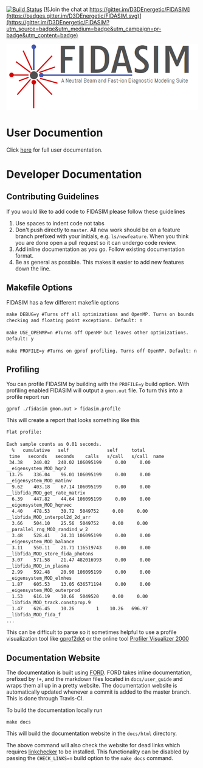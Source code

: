 [![Build Status](https://travis-ci.org/D3DEnergetic/FIDASIM.svg?branch=master)](https://travis-ci.org/D3DEnergetic/FIDASIM)
[![Join the chat at https://gitter.im/D3DEnergetic/FIDASIM](https://badges.gitter.im/D3DEnergetic/FIDASIM.svg)](https://gitter.im/D3DEnergetic/FIDASIM?utm_source=badge&utm_medium=badge&utm_campaign=pr-badge&utm_content=badge)

![FIDASIM](docs/media/fidasim-logo.png)

# User Documention
Click [here](http://d3denergetic.github.io/FIDASIM/) for full user documentation.

# Developer Documentation

## Contributing Guidelines
If you would like to add code to FIDASIM please follow these guidelines

1. Use spaces to indent code not tabs
2. Don't push directly to `master`. All new work should be on a feature branch prefixed with your initials, e.g. `ls/newfeature`. When you think you are done open a pull request so it can undergo code review.
3. Add inline documentation as you go. Follow existing documentation format.
4. Be as general as possible. This makes it easier to add new features down the line.

## Makefile Options
FIDASIM has a few different makefile options
```
make DEBUG=y #Turns off all optimizations and OpenMP. Turns on bounds checking and floating point exceptions. Default: n

make USE_OPENMP=n #Turns off OpenMP but leaves other optimizations. Default: y

make PROFILE=y #Turns on gprof profiling. Turns off OpenMP. Default: n
```

## Profiling
You can profile FIDASIM by building with the `PROFILE=y` build option.
With profiling enabled FIDASIM will output a `gmon.out` file.
To turn this into a profile report run
```
gprof ./fidasim gmon.out > fidasim.profile
```
This will create a report that looks something like this
```
Flat profile:

Each sample counts as 0.01 seconds.
  %   cumulative   self              self     total           
 time   seconds   seconds    calls   s/call   s/call  name    
 34.38    240.02   240.02 106095199     0.00     0.00  __eigensystem_MOD_hqr2
 13.75    336.04    96.01 106095199     0.00     0.00  __eigensystem_MOD_matinv
  9.62    403.18    67.14 106095199     0.00     0.00  __libfida_MOD_get_rate_matrix
  6.39    447.82    44.64 106095199     0.00     0.00  __eigensystem_MOD_hqrvec
  4.40    478.53    30.72  5049752     0.00     0.00  __libfida_MOD_interpol2d_2d_arr
  3.66    504.10    25.56  5049752     0.00     0.00  __parallel_rng_MOD_randind_w_2
  3.48    528.41    24.31 106095199     0.00     0.00  __eigensystem_MOD_balance
  3.11    550.11    21.71 116519743     0.00     0.00  __libfida_MOD_store_fida_photons
  3.07    571.58    21.47 482016993     0.00     0.00  __libfida_MOD_in_plasma
  2.99    592.48    20.90 106095199     0.00     0.00  __eigensystem_MOD_elmhes
  1.87    605.53    13.05 636571194     0.00     0.00  __eigensystem_MOD_outerprod
  1.53    616.19    10.66  5049520     0.00     0.00  __libfida_MOD_track.constprop.9
  1.47    626.45    10.26        1    10.26   696.97  __libfida_MOD_fida_f
...
```
This can be difficult to parse so it sometimes helpful to use a profile visualization tool like [gprof2dot](https://github.com/jrfonseca/gprof2dot) or the online tool [Profiler Visualizer 2000](http://gprof.jlf-hacks.com/)

## Documentation Website
The documentation is built using [FORD](https://github.com/cmacmackin/ford).
FORD takes inline documentation, prefixed by `!+`, and the markdown files located in `docs/user_guide` and wraps them all up in a pretty website.
The documentation website is automatically updated whenever a commit is added to the master branch. This is done through Travis-CI.

To build the documentation locally run
```
make docs
```
This will build the documentation website in the `docs/html` directory.

The above command will also check the website for dead links which requires [linkchecker](https://wummel.github.io/linkchecker/) to be installed.
This functionality can be disabled by passing the `CHECK_LINKS=n` build option to the `make docs` command. 

